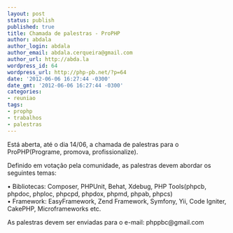 ```yaml
---
layout: post
status: publish
published: true
title: Chamada de palestras - ProPHP
author: abdala
author_login: abdala
author_email: abdala.cerqueira@gmail.com
author_url: http://abda.la
wordpress_id: 64
wordpress_url: http://php-pb.net/?p=64
date: '2012-06-06 16:27:44 -0300'
date_gmt: '2012-06-06 16:27:44 -0300'
categories:
- reuniao
tags:
- prophp
- trabalhos
- palestras
---
```

<p>Está aberta, até o dia 14/06, a chamada de palestras para o ProPHP(Programe, promova, profissionalize).</p>
<p>Definido em votação pela comunidade, as palestras devem abordar os seguintes temas:</p>
<p>• Bibliotecas: Composer, PHPUnit, Behat, Xdebug, PHP Tools(phpcb, phpdoc, phploc, phpcpd, phpdox, phpmd, phpab, phpcs)<br />
• Framework: EasyFramework, Zend Framework, Symfony, Yii, Code Igniter, CakePHP, Microframeworks etc.</p>
<p>As palestras devem ser enviadas para o e-mail: phppbc@gmail.com</p>
